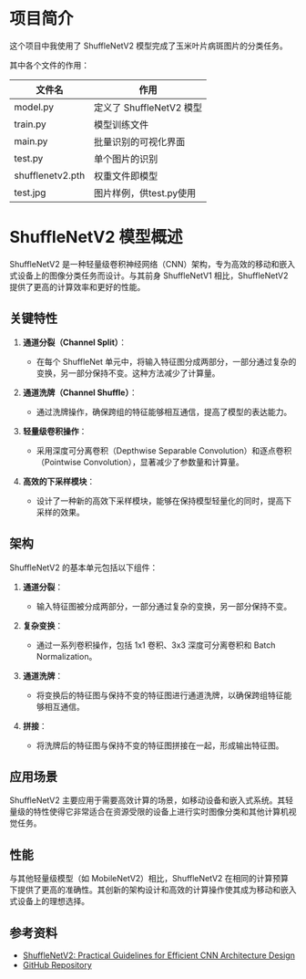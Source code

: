 # 项目简介

这个项目中我使用了 ShuffleNetV2 模型完成了玉米叶片病斑图片的分类任务。

其中各个文件的作用：

| 文件名 | 作用 |
|---|---|
| model.py | 定义了 ShuffleNetV2 模型 |
| train.py | 模型训练文件 |
| main.py | 批量识别的可视化界面 |
| test.py | 单个图片的识别 |
| shufflenetv2.pth | 权重文件即模型 |
| test.jpg | 图片样例，供test.py使用 |

# ShuffleNetV2 模型概述

ShuffleNetV2 是一种轻量级卷积神经网络（CNN）架构，专为高效的移动和嵌入式设备上的图像分类任务而设计。与其前身 ShuffleNetV1 相比，ShuffleNetV2 提供了更高的计算效率和更好的性能。

## 关键特性

1. **通道分裂（Channel Split）**：
   - 在每个 ShuffleNet 单元中，将输入特征图分成两部分，一部分通过复杂的变换，另一部分保持不变。这种方法减少了计算量。

2. **通道洗牌（Channel Shuffle）**：
   - 通过洗牌操作，确保跨组的特征能够相互通信，提高了模型的表达能力。

3. **轻量级卷积操作**：
   - 采用深度可分离卷积（Depthwise Separable Convolution）和逐点卷积（Pointwise Convolution），显著减少了参数量和计算量。

4. **高效的下采样模块**：
   - 设计了一种新的高效下采样模块，能够在保持模型轻量化的同时，提高下采样的效果。

## 架构

ShuffleNetV2 的基本单元包括以下组件：

1. **通道分裂**：
   - 输入特征图被分成两部分，一部分通过复杂的变换，另一部分保持不变。

2. **复杂变换**：
   - 通过一系列卷积操作，包括 1x1 卷积、3x3 深度可分离卷积和 Batch Normalization。

3. **通道洗牌**：
   - 将变换后的特征图与保持不变的特征图进行通道洗牌，以确保跨组特征能够相互通信。

4. **拼接**：
   - 将洗牌后的特征图与保持不变的特征图拼接在一起，形成输出特征图。

## 应用场景

ShuffleNetV2 主要应用于需要高效计算的场景，如移动设备和嵌入式系统。其轻量级的特性使得它非常适合在资源受限的设备上进行实时图像分类和其他计算机视觉任务。

## 性能

与其他轻量级模型（如 MobileNetV2）相比，ShuffleNetV2 在相同的计算预算下提供了更高的准确性。其创新的架构设计和高效的计算操作使其成为移动和嵌入式设备上的理想选择。

## 参考资料

- [ShuffleNetV2: Practical Guidelines for Efficient CNN Architecture Design](https://arxiv.org/abs/1807.11164)
- [GitHub Repository](https://github.com/megvii-model/ShuffleNet-Series)


